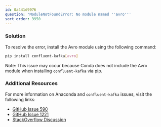 ```yaml
---
id: 0a441d9976
question: 'ModuleNotFoundError: No module named ''avro'''
sort_order: 3950
---
```


### Solution

To resolve the error, install the Avro module using the following command:

```bash
pip install confluent-kafka[avro]
```

Note: This issue may occur because Conda does not include the Avro module when installing `confluent-kafka` via pip.

### Additional Resources

For more information on Anaconda and `confluent-kafka` issues, visit the following links:

- [GitHub Issue 590](https://github.com/confluentinc/confluent-kafka-python/issues/590)
- [GitHub Issue 1221](https://github.com/confluentinc/confluent-kafka-python/issues/1221)
- [StackOverflow Discussion](https://stackoverflow.com/questions/69085157/cannot-import-producer-from-confluent-kafka)